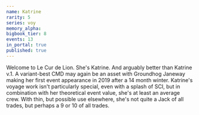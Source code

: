 ```yaml
---
name: Katrine
rarity: 5
series: voy
memory_alpha:
bigbook_tier: 8
events: 13
in_portal: true
published: true
---
```


Welcome to Le Cur de Lion. She's Katrine. And arguably better than Katrine v.1. A variant-best CMD may again be an asset with Groundhog Janeway making her first event appearance in 2019 after a 14 month winter. Katrine's voyage work isn't particularly special, even with a splash of SCI, but in combination with her theoretical event value, she's at least an average crew. With thin, but possible use elsewhere, she's not quite a Jack of all trades, but perhaps a 9 or 10 of all trades.
